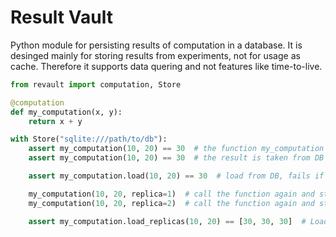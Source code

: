 # Result Vault

Python module for persisting results of computation in a database.
It is desinged mainly for storing results from experiments, not for usage as cache.
Therefore it supports data quering and not features like time-to-live.

```python
from revault import computation, Store

@computation
def my_computation(x, y):
    return x + y

with Store("sqlite:///path/to/db"):
    assert my_computation(10, 20) == 30  # the function my_computation is performed
    assert my_computation(10, 20) == 30  # the result is taken from DB

    assert my_computation.load(10, 20) == 30  # load from DB, fails if not exists

    my_computation(10, 20, replica=1)  # call the function again and store the results
    my_computation(10, 20, replica=2)  # call the function again and store the results

    assert my_computation.load_replicas(10, 20) == [30, 30, 30]  # Load all replicas for given call
```


